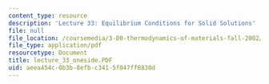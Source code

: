 ```yaml
---
content_type: resource
description: 'Lecture 33: Equilibrium Conditions for Solid Solutions'
file: null
file_location: /coursemedia/3-00-thermodynamics-of-materials-fall-2002/aeea454c0b3b8efbc3415f047ff8830d_lecture_33_oneside.PDF
file_type: application/pdf
resourcetype: Document
title: lecture_33_oneside.PDF
uid: aeea454c-0b3b-8efb-c341-5f047ff8830d
---
```

